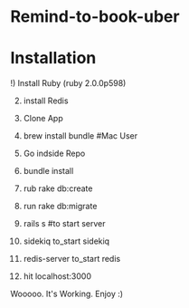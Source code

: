 # Remind-to-book-uber

# Installation


!) Install Ruby (ruby 2.0.0p598)

2) install Redis

3) Clone App

4) brew install bundle #Mac User

5) Go indside Repo

6) bundle install

7) rub rake db:create

8) run rake db:migrate

9) rails s #to start server

10) sidekiq to_start sidekiq

11) redis-server to_start redis

12) hit localhost:3000

Wooooo. It's Working. Enjoy :)
